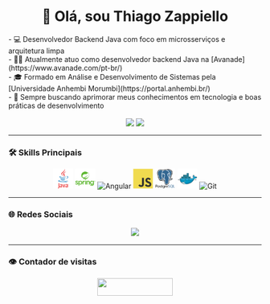 <div align="center">
  <h1>👋 Olá, sou Thiago Zappiello</h1>
</div>

<div> 
  - 💻 Desenvolvedor Backend Java com foco em microsserviços e arquitetura limpa<br>
  - 👨‍💼 Atualmente atuo como desenvolvedor backend Java na [Avanade](https://www.avanade.com/pt-br/)<br>
  - 🎓 Formado em Análise e Desenvolvimento de Sistemas pela [Universidade Anhembi Morumbi](https://portal.anhembi.br/)<br>
  - 📘 Sempre buscando aprimorar meus conhecimentos em tecnologia e boas práticas de desenvolvimento
</div>

<br>

<div align="center">
  <img height="150em" src="https://github-readme-stats.vercel.app/api/top-langs/?username=TZappiello&layout=compact&langs_count=7&theme=tokyonight"/>
  <img height="150em" src="http://github-readme-streak-stats.herokuapp.com?user=TZappiello&theme=tokyonight&date_format=j%20M%5B%20Y%5D"/>
</div>

---

### 🛠️ Skills Principais

<div align="center">
  <img src="https://raw.githubusercontent.com/devicons/devicon/master/icons/java/java-original-wordmark.svg" alt="Java" width="40" height="40"/>
  <img src="https://raw.githubusercontent.com/devicons/devicon/master/icons/spring/spring-original-wordmark.svg" alt="Spring" width="40" height="40"/>
  <img src="https://brandslogos.com/wp-content/uploads/images/large/angular-icon-logo.png" alt="Angular" width="40" height="40"/>
  <img src="https://raw.githubusercontent.com/devicons/devicon/master/icons/javascript/javascript-original.svg" alt="JavaScript" width="40" height="40"/>
  <img src="https://raw.githubusercontent.com/devicons/devicon/master/icons/postgresql/postgresql-original-wordmark.svg" alt="PostgreSQL" width="40" height="40"/>
  <img src="https://raw.githubusercontent.com/devicons/devicon/master/icons/docker/docker-original.svg" alt="Docker" width="40" height="40"/>
  <img src="https://www.vectorlogo.zone/logos/git-scm/git-scm-icon.svg" alt="Git" width="40" height="40"/>
</div>

---

### 🌐 Redes Sociais

<div align="center">
  <a href="https://www.linkedin.com/in/thiago-zappiello/" target="_blank">
    <img src="https://img.shields.io/badge/-LinkedIn-%230077B5?style=for-the-badge&logo=linkedin&logoColor=white">
  </a>
</div>

---

### 👁️ Contador de visitas

<div align="center">
  <img src="https://profile-counter.glitch.me/TZappiello/count.svg" width="150" height="35"/>
</div>
